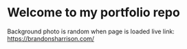 # Welcome to my portfolio repo

Background photo is random when page is loaded
live link: https://brandonsharrison.com/
